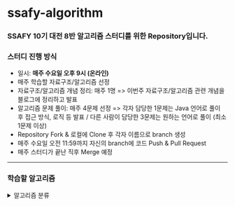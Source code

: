 # ssafy-algorithm
### SSAFY 10기 대전 8반 알고리즘 스터디를 위한 Repository입니다.

### 스터디 진행 방식
- 일시: **매주 수요일 오후 9시 (온라인)**
- 매주 학습할 자료구조/알고리즘 선정
- 자료구조/알고리즘 개념 정리: 매주 1명 => 이번주 자료구조/알고리즘 관련 개념을 블로그에 정리하고 발표
- 알고리즘 문제 풀이: 매주 4문제 선정 => 각자 담당한 1문제는 Java 언어로 풀이 후 접근 방식, 로직 등 발표 / 다른 사람이 담당한 3문제는 원하는 언어로 풀이 (최소 1문제 이상)
- Repository Fork & 로컬에 Clone 후 각자 이름으로 branch 생성
- 매주 수요일 오전 11:59까지 자신의 branch에 코드 Push & Pull Request
- 매주 스터디가 끝난 직후 Merge 예정
---

### 학습할 알고리즘
<details>
<summary>알고리즘 분류</summary>
<div markdown="1">

**<자료구조 - 단독으로 사용되기 보다는 문제 풀이에 필요한 자료구조로 활용되는 것들>**
<br>
- 스택 & 큐 (Stack & Queue) (+ Python Deque)
- 힙 & 우선순위 큐 (Heap & Priority Queue)
- 해시 테이블 (Hash Table) * ex. Python Dictionary
- 맵 & 해시맵 (Map & HashMap)
- 집합 (Set)
- 연결리스트 (Linked List)
- 트리 (Tree)
- 트라이 (Trie)
- 세그먼트 트리 (Segment Tree)
<br>

**<알고리즘>**
<br>
- 구현 (Implementation)
- 시뮬레이션 (Simulation)
- 그리디 (Greedy)
- 다이나믹 프로그래밍 (Dynamic Programming, DP)
- 정렬 (Sorting)
- 이분 탐색 (Binary Search)
- 슬라이딩 윈도우 (Sliding Window) & 투포인터 (Two Pointers)
- 누적합 (Prefix Sum)
- LCS (Longest Common Subsequence)
- LIS (Longest Increasing Subsequence)

트리 자료구조를 활용한 알고리즘
<br>
- 유니온 파인드 (Union-Find) & 분리 집합 (Disjoint Set)
- LCA (Lowest Common Ancestor)

그래프 자료구조를 활용한 알고리즘
<br>
- DFS (Depth First Search)
- BFS (Breadth First Search)
- 백트래킹 (Backtracking)
- 다익스트라 (Dijkstra)
- 플로이드-워셜 (Floyd-Warshall)
- 최소 신장 트리(MST) - 크루스칼 (Kruskal) / 프림 (Prim) 알고리즘
- 위상정렬 (Topological Sorting)
<br>

**<유용한 기법 or 수학적 개념>**
<br>
- 비트마스킹 (Bitmasking)
- 순열 & 조합 (Permutation & Combination)
- 유클리드 호제법 (최대공약수, 최소공배수 구하기)
- 에라토스테네스의 체 (특정 범위에서의 빠른 소수 판별)
</div>
</details>

